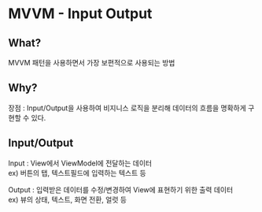 # MVVM - Input Output

## What?
MVVM 패턴을 사용하면서 가장 보편적으로 사용되는 방법     

## Why?
장점 : Input/Output을 사용하여 비지니스 로직을 분리해 데이터의 흐름을 명확하게 구현할 수 있다.

## Input/Output
Input : View에서 ViewModel에 전달하는 데이터        
ex) 버튼의 탭, 텍스트필드에 입력하는 텍스트 등       
        
Output : 입력받은 데이터를 수정/변경하여 View에 표현하기 위한 출력 데이터      
ex) 뷰의 상태, 텍스트, 화면 전환, 얼럿 등